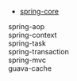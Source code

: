 * [spring-core](/spring/analysis/spring-core.md)

spring-aop  
spring-context  
spring-task  
spring-transaction  
spring-mvc  
guava-cache  
